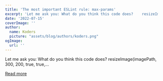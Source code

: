 ```yaml
---
title: 'The most important ESLint rule: max-params'
excerpt: 'Let me ask you: What do you think this code does?    resizeImage(imagePath, 300, 200, true, true,...'
date: '2022-07-15'
coverImage: ''
author:
  name: Koders
  picture: "assets/blog/authors/koders.png"
ogImage:
  url: ''
---
```


Let me ask you: What do you think this code does?    resizeImage(imagePath, 300, 200, true, true,...

[Read more](https://dev.to/gajus/the-most-important-eslint-rule-max-params-349l)
